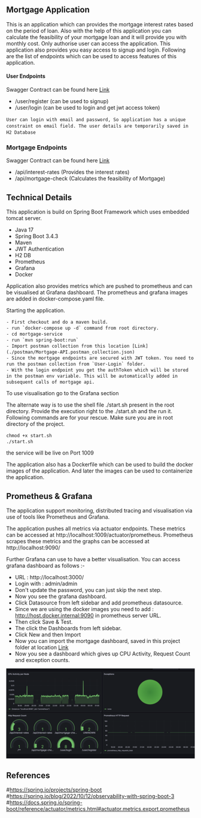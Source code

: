 ## Mortgage Application
This is an application which can provides the mortgage interest rates based on the period of loan. 
Also with the help of this application you can calculate the feasibility of your mortgage loan and it will provide you with monthly cost.
Only authorise user can access the application. This application also provides you easy access to signup and login.
Following are the list of endpoints which can be used to access features of this application.

#### User Endpoints
Swagger Contract can be found here [Link](./mortgage-contract/src/main/resources/app-user-contract.yaml)

- /user/register (can be used to signup)
- /user/login (can be used to login and get jwt access token)

`User can login with email and password, So application has a unique constraint on email field. The user details are temporarily saved in H2 Database`

### Mortgage Endpoints 
Swagger Contract can be found here [Link](./mortgage-contract/src/main/resources/mortgage-contract.yaml)
 
- /api/interest-rates (Provides the interest rates)
- /api/mortgage-check (Calculates the feasibility of Mortgage)


## Technical Details
This application is build on Spring Boot Framework which uses embedded tomcat server. 
- Java 17
- Spring Boot 3.4.3
- Maven
- JWT Authentication
- H2 DB
- Prometheus
- Grafana
- Docker


Application also provides metrics which are pushed to prometheus and can be visualised at Grafana dashboard.
The prometheus and grafana images are added in docker-compose.yaml file.


Starting the application.
```
- First checkout and do a maven build. 
- run `docker-compose up -d` command from root directory.
- cd mortgage-service
- run `mvn spring-boot:run`
- Import postman collection from this location [Link](./postman/Mortgage-API.postman_collection.json)
- Since the mortgage endpoints are secured with JWT token. You need to run the postman collection from `User-Login` folder.
- With the login endpoint you get the authToken which will be stored in the postman env variable. This will be automatically added in subsequent calls of mortgage api.
```
To use visualisation go to the Grafana section

The alternate way is to use the shell file ./start.sh present in the root directory. 
Provide the execution right to the ./start.sh and the run it. Following commands are for your rescue. Make sure you are in root directory of the project.

```
chmod +x start.sh
./start.sh
```
the service will be live on Port 1009

The application also has a Dockerfile which can be used to build the docker images of the application. And later the images
can be used to containerize the application.


## Prometheus & Grafana
The application support monitoring, distributed tracing and visualisation via use of tools like Prometheus and Grafana. 

The application pushes all metrics via actuator endpoints. These metrics can be accessed at http://localhost:1009/actuator/prometheus. 
Prometheus scrapes these metrics and the graphs can be accessed at http://localhost:9090/


Further Grafana can use to have a better visualisation. You can access grafana dashboard as follows :-  

- URL : http://localhost:3000/
- Login with : admin/admin
- Don't update the password, you can just skip the next step.
- Now you see the grafana dashboard.
- Click Datasource from left sidebar and add prometheus datasource.
- Since we are using the docker images you need to add : http://host.docker.internal:9090 in prometheus server URL.
- Then click Save & Test.
- The click the Dashboards from left sidebar.
- Click New and then Import
- Now you can import the mortgage dashboard, saved in this project folder at location [Link](./dashboards/Mortgage%20Dashboard-1741783492490.json)
- Now you see a dashboard which gives up CPU Activity, Request Count and exception counts.

![img.png](dashboards/img.png)

## References
#https://spring.io/projects/spring-boot
#https://spring.io/blog/2022/10/12/observability-with-spring-boot-3
#https://docs.spring.io/spring-boot/reference/actuator/metrics.html#actuator.metrics.export.prometheus
